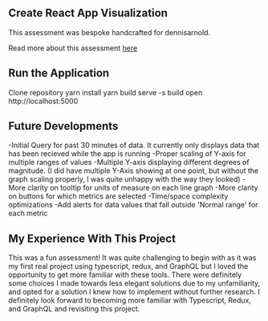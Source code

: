 ## Create React App Visualization

This assessment was bespoke handcrafted for dennisarnold.

Read more about this assessment [here](https://react.eogresources.com)

## Run the Application
Clone repository
yarn install
yarn build
serve -s build
open http://localhost:5000 

## Future Developments
-Initial Query for past 30 minutes of data. It currently only displays data that has been recieved while the app is running
-Proper scaling of Y-axis for multiple ranges of values
-Multiple Y-axis displaying different degrees of magnitude. (I did have multiple Y-Axis showing at one point, but without the graph scaling properly, I was quite unhappy with the way they looked)
-More clarity on tooltip for units of measure on each line graph
-More clarity on buttons for which metrics are selected
-Time/space complexity optimizations
-Add alerts for data values that fall outside 'Normal range' for each metric

## My Experience With This Project
This was a fun assessment! It was quite challenging to begin with as it was my first real project using typescript, redux, and GraphQL but I loved the opportunity to get more familiar with these tools. There were definitely some choices I made towards less elegant solutions due to my unfamiliarity, and opted for a solution I knew how to implement without further research. I definitely look forward to becoming more familiar with Typescript, Redux, and GraphQL and revisiting this project. 